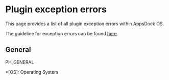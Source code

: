 # Plugin exception errors

This page provides a list of all plugin exception errors within AppsDock OS.

The guideline for exception errors can be found [here](../../gettingstarted/guidelines/exception-errors).

## General

PH_GENERAL

*[OS]: Operating System
